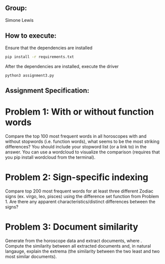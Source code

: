 ## Group:
Simone Lewis

## How to execute:
Ensure that the dependencies are installed 

```bash
pip install -r requirements.txt
```

After the dependencies are installed, execute the driver
```
python3 assignment3.py
```
## Assignment Specification:

# Problem 1: With or without function words
Compare the top 100 most frequent words in all horoscopes with and without stopwords (i.e. function words), what seems to be the most striking differences? You should include your stopword list (or a link to) in the answer. You can use a wordcloud to visualize the comparison (requires that you pip install wordcloud from the terminal).

# Problem 2: Sign-specific indexing
Compare top 200 most frequent words for at least three different Zodiac signs (ex. virgo, leo, pisces) using the difference set function from Problem 1. Are there any apparent characteristics/distinct differences between the signs?

# Problem 3: Document similarity
Generate from the horoscope data and extract  documents, where . Compute the similarity between all extracted documents and, in natural langauge, explain the extrema (the similarity between the two least and two most similar documents).

